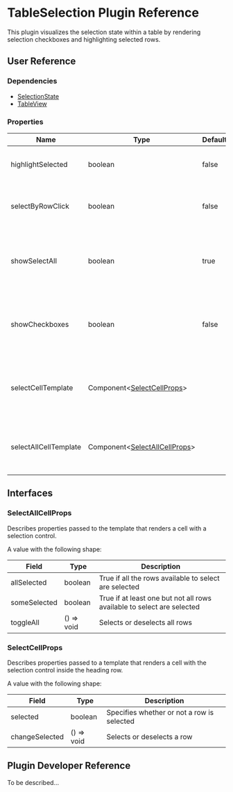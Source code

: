 # TableSelection Plugin Reference

This plugin visualizes the selection state within a table by rendering selection checkboxes and highlighting selected rows.

## User Reference

### Dependencies

- [SelectionState](selection-state.md)
- [TableView](table-view.md)

### Properties

Name | Type | Default | Description
-----|------|---------|------------
highlightSelected | boolean | false | If true, selected rows are highlighted
selectByRowClick | boolean | false | If true, a selected row is toggled by click
showSelectAll | boolean | true | If true, the 'select all' checkbox is rendered inside the heading row
showCheckboxes | boolean | false | If ture, selection checkboxes are rendered inside each data row
selectCellTemplate | Component&lt;[SelectCellProps](#select-cell-props)&gt; | | A component that renders a data row selection checkbox
selectAllCellTemplate | Component&lt;[SelectAllCellProps](#select-all-cell-props)&gt; | | A component that renders the Select All checkbox

## Interfaces

### <a name="select-all-cell-props"></a>SelectAllCellProps

Describes properties passed to the template that renders a cell with a selection control.

A value with the following shape:

Field | Type | Description
------|------|------------
allSelected | boolean | True if all the rows available to select are selected
someSelected | boolean | True if at least one but not all rows available to select are selected
toggleAll | () => void | Selects or deselects all rows

### <a name="select-cell-props"></a>SelectCellProps

Describes properties passed to a template that renders a cell with the selection control inside the heading row.

A value with the following shape:

Field | Type | Description
------|------|------------
selected | boolean | Specifies whether or not a row is selected
changeSelected | () => void | Selects or deselects a row

## Plugin Developer Reference

To be described...

